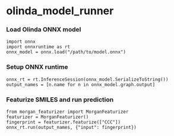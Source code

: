 # olinda_model_runner

### Load Olinda ONNX model

```
import onnx
import onnxruntime as rt
onnx_model = onnx.load("/path/to/model.onnx")
```

### Setup ONNX runtime

```
onnx_rt = rt.InferenceSession(onnx_model.SerializeToString())
output_names = [n.name for n in onnx_model.graph.output]

```

### Featurize SMILES and run prediction

```
from morgan_featurizer import MorganFeaturizer
featurizer = MorganFeaturizer()
fingerprint = featurizer.featurize(["CCC"])
onnx_rt.run(output_names, {"input": fingerprint})
```
